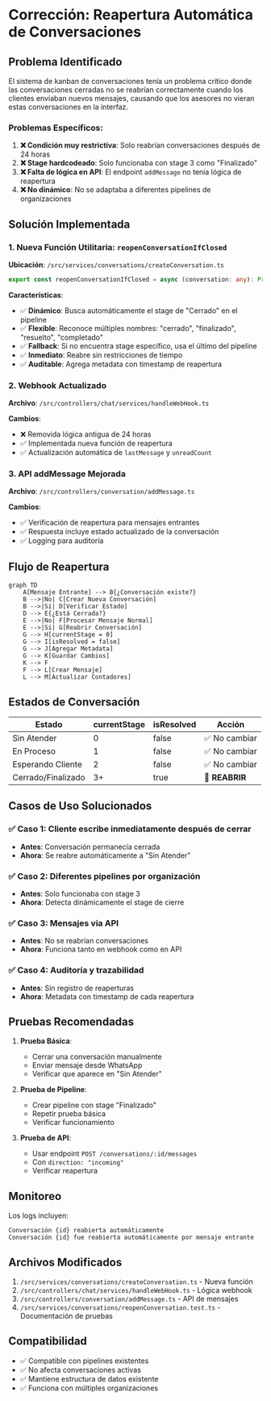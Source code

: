 # Corrección: Reapertura Automática de Conversaciones

## Problema Identificado

El sistema de kanban de conversaciones tenía un problema crítico donde las conversaciones cerradas no se reabrían correctamente cuando los clientes enviaban nuevos mensajes, causando que los asesores no vieran estas conversaciones en la interfaz.

### Problemas Específicos:

1. **❌ Condición muy restrictiva**: Solo reabrían conversaciones después de 24 horas
2. **❌ Stage hardcodeado**: Solo funcionaba con stage 3 como "Finalizado"
3. **❌ Falta de lógica en API**: El endpoint `addMessage` no tenía lógica de reapertura
4. **❌ No dinámico**: No se adaptaba a diferentes pipelines de organizaciones

## Solución Implementada

### 1. Nueva Función Utilitaria: `reopenConversationIfClosed`

**Ubicación**: `/src/services/conversations/createConversation.ts`

```typescript
export const reopenConversationIfClosed = async (conversation: any): Promise<boolean>
```

**Características**:

- ✅ **Dinámico**: Busca automáticamente el stage de "Cerrado" en el pipeline
- ✅ **Flexible**: Reconoce múltiples nombres: "cerrado", "finalizado", "resuelto", "completado"
- ✅ **Fallback**: Si no encuentra stage específico, usa el último del pipeline
- ✅ **Inmediato**: Reabre sin restricciones de tiempo
- ✅ **Auditable**: Agrega metadata con timestamp de reapertura

### 2. Webhook Actualizado

**Archivo**: `/src/controllers/chat/services/handleWebHook.ts`

**Cambios**:

- ❌ Removida lógica antigua de 24 horas
- ✅ Implementada nueva función de reapertura
- ✅ Actualización automática de `lastMessage` y `unreadCount`

### 3. API addMessage Mejorada

**Archivo**: `/src/controllers/conversation/addMessage.ts`

**Cambios**:

- ✅ Verificación de reapertura para mensajes entrantes
- ✅ Respuesta incluye estado actualizado de la conversación
- ✅ Logging para auditoría

## Flujo de Reapertura

```mermaid
graph TD
    A[Mensaje Entrante] --> B{¿Conversación existe?}
    B -->|No| C[Crear Nueva Conversación]
    B -->|Sí| D[Verificar Estado]
    D --> E{¿Está Cerrada?}
    E -->|No| F[Procesar Mensaje Normal]
    E -->|Sí| G[Reabrir Conversación]
    G --> H[currentStage = 0]
    G --> I[isResolved = false]
    G --> J[Agregar Metadata]
    G --> K[Guardar Cambios]
    K --> F
    F --> L[Crear Mensaje]
    L --> M[Actualizar Contadores]
```

## Estados de Conversación

| Estado             | currentStage | isResolved | Acción         |
| ------------------ | ------------ | ---------- | -------------- |
| Sin Atender        | 0            | false      | ✅ No cambiar  |
| En Proceso         | 1            | false      | ✅ No cambiar  |
| Esperando Cliente  | 2            | false      | ✅ No cambiar  |
| Cerrado/Finalizado | 3+           | true       | 🔄 **REABRIR** |

## Casos de Uso Solucionados

### ✅ Caso 1: Cliente escribe inmediatamente después de cerrar

- **Antes**: Conversación permanecía cerrada
- **Ahora**: Se reabre automáticamente a "Sin Atender"

### ✅ Caso 2: Diferentes pipelines por organización

- **Antes**: Solo funcionaba con stage 3
- **Ahora**: Detecta dinámicamente el stage de cierre

### ✅ Caso 3: Mensajes via API

- **Antes**: No se reabrían conversaciones
- **Ahora**: Funciona tanto en webhook como en API

### ✅ Caso 4: Auditoría y trazabilidad

- **Antes**: Sin registro de reaperturas
- **Ahora**: Metadata con timestamp de cada reapertura

## Pruebas Recomendadas

1. **Prueba Básica**:

   - Cerrar una conversación manualmente
   - Enviar mensaje desde WhatsApp
   - Verificar que aparece en "Sin Atender"

2. **Prueba de Pipeline**:

   - Crear pipeline con stage "Finalizado"
   - Repetir prueba básica
   - Verificar funcionamiento

3. **Prueba de API**:
   - Usar endpoint `POST /conversations/:id/messages`
   - Con `direction: "incoming"`
   - Verificar reapertura

## Monitoreo

Los logs incluyen:

```
Conversación {id} reabierta automáticamente
Conversación {id} fue reabierta automáticamente por mensaje entrante
```

## Archivos Modificados

1. `/src/services/conversations/createConversation.ts` - Nueva función
2. `/src/controllers/chat/services/handleWebHook.ts` - Lógica webhook
3. `/src/controllers/conversation/addMessage.ts` - API de mensajes
4. `/src/services/conversations/reopenConversation.test.ts` - Documentación de pruebas

## Compatibilidad

- ✅ Compatible con pipelines existentes
- ✅ No afecta conversaciones activas
- ✅ Mantiene estructura de datos existente
- ✅ Funciona con múltiples organizaciones
